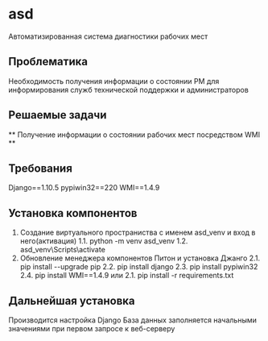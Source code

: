 # asd
Автоматизированная система диагностики рабочих мест  
  
## Проблематика  
Необходимость получения информации о состоянии РМ для информирования служб технической поддержки и администраторов  
  
## Решаемые задачи  
** Получение информации о состоянии рабочих мест посредством WMI **  

## Требования
Django==1.10.5
pypiwin32==220
WMI==1.4.9

## Установка компонентов
1. Создание виртуального пространиства с именем asd_venv и вход в него(активация)
1.1. python -m venv asd_venv
1.2. asd_venv\Scripts\activate
2. Обновление менеджера компонентов Питон и установка Джанго 
2.1. pip install --upgrade pip
2.2. pip install django
2.3. pip install pypiwin32
2.4. pip install WMI==1.4.9
или
2.1. pip install -r requirements.txt

## Дальнейшая установка
Производится настройка Django
База данных заполняется начальными значениями при первом запросе к веб-серверу
